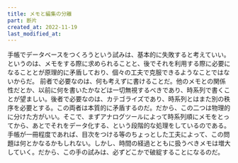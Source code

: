 ```yaml
---
title: メモと編集の分離
part: 断片
created_at: 2022-11-19
last_modified_at: 
---
```


手帳でデータベースをつくろうという試みは、基本的に失敗すると考えていい。というのは、メモをする際に求められることと、後でそれを利用する際に必要になることとが原理的に矛盾しており、個々の工夫で克服できるようなことではないからだ。
前者で必要なのは、何も考えずに書けることだ。他のメモとの関係性だとか、以前に何を書いたかなどは一切無視するべきであり、時系列で書くことが望ましい。後者で必要なのは、カテゴライズであり、時系列とはまた別の秩序を必要とする。この両者は本質的に矛盾するのだ。だから、この二つは物理的に分けた方がいい。そこで、まずアナログツールによって時系列順にメモをとってから、あとでそれをデータ化する、という段階的な処理をしているのである。
手帳が一冊程度であれば、目次をつける等のちょっとした工夫によって、この問題は何とかなるかもしれない。しかし、時間の経過とともに扱うべきメモは増大していく。だから、この手の試みは、必ずどこかで破綻することになるのだ。

